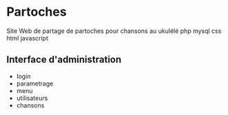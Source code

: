 # Partoches
Site Web de partage de partoches pour chansons au ukulélé
php
mysql
css
html
javascript

## Interface d'administration

- login
- parametrage
- menu
- utilisateurs
- chansons


